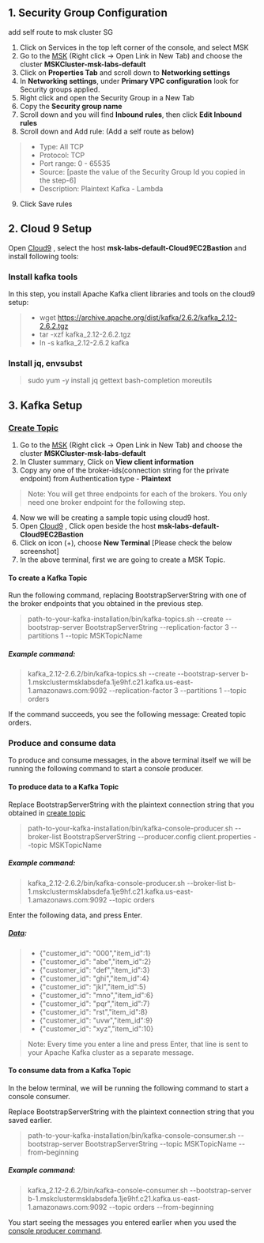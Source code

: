 ## 1. Security Group Configuration 
add self route to msk cluster SG 

1. Click on Services in the top left corner of the console, and select MSK
2. Go to the [MSK](https://us-east-1.console.aws.amazon.com/msk/home?region=us-east-1#/clusters) (Right click -> Open Link in New Tab) and choose the cluster **MSKCluster-msk-labs-default**
3. Click on **Properties Tab** and scroll down to **Networking settings**
4. In **Networking settings**, under **Primary VPC configuration** look for Security groups applied.
5. Right click and open the Security Group in a New Tab
6. Copy the **Security group name**
7. Scroll down and you will find **Inbound rules**, then click **Edit Inbound rules**
8. Scroll down and Add rule: (Add a self route as below)
>* Type: All TCP
>* Protocol: TCP
>* Port range: 0 - 65535
>* Source: [paste the value of the Security Group Id you copied in the step-6]
>* Description: Plaintext Kafka - Lambda 

9. Click Save rules

## 2. Cloud 9 Setup
Open [Cloud9](https://us-east-1.console.aws.amazon.com/cloud9/home?region=us-east-1) , select the host **msk-labs-default-Cloud9EC2Bastion** and install following tools:

### Install kafka tools
In this step, you install Apache Kafka client libraries and tools on the cloud9 setup:

>* wget https://archive.apache.org/dist/kafka/2.6.2/kafka_2.12-2.6.2.tgz
>* tar -xzf kafka_2.12-2.6.2.tgz
>* ln -s kafka_2.12-2.6.2 kafka

### Install jq, envsubst
> sudo yum -y install jq gettext bash-completion moreutils

## 3. Kafka Setup
### [Create Topic](#create-topic)

1. Go to the [MSK](https://us-east-1.console.aws.amazon.com/msk/home?region=us-east-1#/clusters) (Right click -> Open Link in New Tab) and choose the cluster **MSKCluster-msk-labs-default**
2. In Cluster summary, Click on **View client information**
3. Copy any one of the broker-ids(connection string for the private endpoint) from Authentication type - **Plaintext**
> Note: You will get three endpoints for each of the brokers. You only need one broker endpoint for the following step.

4. Now we will be creating a sample topic using cloud9 host.
5. Open [Cloud9](https://us-east-1.console.aws.amazon.com/cloud9/home?region=us-east-1) , Click open beside the host **msk-labs-default-Cloud9EC2Bastion**
6. Click on icon (+), choose **New Terminal** [Please check the below screenshot]
7. In the above terminal, first we are going to create a MSK Topic.

#### To create a Kafka Topic
Run the following command, replacing BootstrapServerString with one of the broker endpoints that you obtained in the previous step.
> path-to-your-kafka-installation/bin/kafka-topics.sh --create --bootstrap-server BootstrapServerString --replication-factor 3 --partitions 1 --topic MSKTopicName

##### Example command:
> kafka_2.12-2.6.2/bin/kafka-topics.sh --create --bootstrap-server b-1.mskclustermsklabsdefa.1je9hf.c21.kafka.us-east-1.amazonaws.com:9092 --replication-factor 3 --partitions 1 --topic orders

If the command succeeds, you see the following message: Created topic orders.

### Produce and consume data
To produce and consume messages, in the above terminal itself we will be running the following command to start a console producer.

#### To produce data to a Kafka Topic
Replace BootstrapServerString with the plaintext connection string that you obtained in [create topic](#create-topic)
> path-to-your-kafka-installation/bin/kafka-console-producer.sh --broker-list BootstrapServerString --producer.config client.properties --topic MSKTopicName
##### Example command:
> kafka_2.12-2.6.2/bin/kafka-console-producer.sh --broker-list b-1.mskclustermsklabsdefa.1je9hf.c21.kafka.us-east-1.amazonaws.com:9092 --topic orders

Enter the following data, and press Enter. 
##### [Data](#data):
>* {"customer_id": "000","item_id":1}
>* {"customer_id": "abe","item_id":2}
>* {"customer_id": "def","item_id":3}
>* {"customer_id": "ghi","item_id":4}
>* {"customer_id": "jkl","item_id":5}
>* {"customer_id": "mno","item_id":6}
>* {"customer_id": "pqr","item_id":7}
>* {"customer_id": "rst","item_id":8}
>* {"customer_id": "uvw","item_id":9}
>* {"customer_id": "xyz","item_id":10}

> Note: Every time you enter a line and press Enter, that line is sent to your Apache Kafka cluster as a separate message.


#### To consume data from a Kafka Topic
In the below terminal, we will be running the following command to start a console consumer.

Replace BootstrapServerString with the plaintext connection string that you saved earlier.
> path-to-your-kafka-installation/bin/kafka-console-consumer.sh --bootstrap-server BootstrapServerString --topic MSKTopicName --from-beginning
##### Example command:
> kafka_2.12-2.6.2/bin/kafka-console-consumer.sh --bootstrap-server b-1.mskclustermsklabsdefa.1je9hf.c21.kafka.us-east-1.amazonaws.com:9092 --topic orders --from-beginning

You start seeing the messages you entered earlier when you used the [console producer command](#data).
